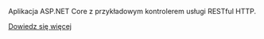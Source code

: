 ﻿Aplikacja ASP.NET Core z przykładowym kontrolerem usługi RESTful HTTP.

[Dowiedz się więcej](https://docs.microsoft.com/aspnet/core/tutorials/first-web-api?view=aspnetcore-3.1)
